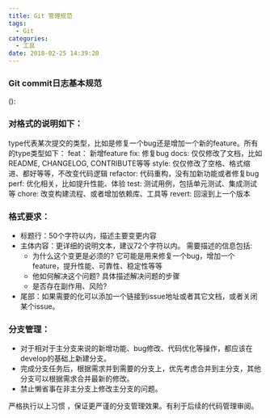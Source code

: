 ```yaml
---
title: Git 管理规范
tags:
  - Git
categories:
  - 工具
date: 2018-02-25 14:39:20
---
```


### Git commit日志基本规范

<type>(<scope>): <subject>
<BLANK LINE>
<body>
<BLANK LINE>
<footer>

### 对格式的说明如下：

type代表某次提交的类型，比如是修复一个bug还是增加一个新的feature。所有的type类型如下：
feat： 新增feature
fix: 修复bug
docs: 仅仅修改了文档，比如README, CHANGELOG, CONTRIBUTE等等
style: 仅仅修改了空格、格式缩进、都好等等，不改变代码逻辑
refactor: 代码重构，没有加新功能或者修复bug
perf: 优化相关，比如提升性能、体验
test: 测试用例，包括单元测试、集成测试等
chore: 改变构建流程、或者增加依赖库、工具等
revert: 回滚到上一个版本


### 格式要求：

* 标题行：50个字符以内，描述主要变更内容
* 主体内容：更详细的说明文本，建议72个字符以内。 需要描述的信息包括:
  * 为什么这个变更是必须的? 它可能是用来修复一个bug，增加一个feature，提升性能、可靠性、稳定性等等
  * 他如何解决这个问题? 具体描述解决问题的步骤
  * 是否存在副作用、风险? 
* 尾部：如果需要的化可以添加一个链接到issue地址或者其它文档，或者关闭某个issue。




### 分支管理： 
* 对于相对于主分支来说的新增功能、bug修改、代码优化等操作，都应该在develop的基础上新建分支。
* 完成分支任务后，根据需求并到需要的分支上，优先考虑合并到主分支，其他分支可以根据需求合并最新的修改。
* 禁止懒省事在非主分支上修改主分支的问题。

严格执行以上习惯 ，保证更严谨的分支管理效果。有利于后续的代码管理审阅。
